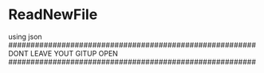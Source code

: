 # ReadNewFile
using json
########################################################
              DONT LEAVE YOUT GITUP OPEN 
########################################################
